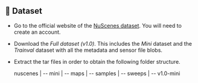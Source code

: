 ## 📖 Dataset

- Go to the official website of the [NuScenes dataset](https://www.nuscenes.org/download). You will need to create an 
account. 
- Download the _Full dataset (v1.0)_. This includes the _Mini_ dataset and the _Trainval_ dataset with all the 
metadata and sensor file blobs.
- Extract the tar files in order to obtain the following folder structure.

  nuscenes
    |
     -- mini
        |
         -- maps
        |
         -- samples
        |
         -- sweeps
        |
         -- v1.0-mini